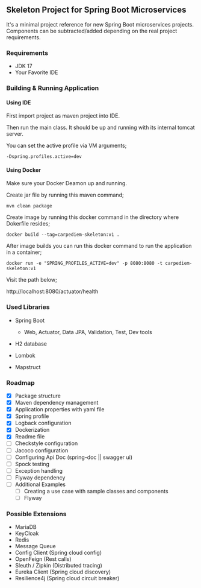 ## Skeleton Project for Spring Boot Microservices

It's a minimal project reference for new Spring Boot microservices projects.
Components can be subtracted/added depending on the real project requirements.

### Requirements

- JDK 17 
- Your Favorite IDE

### Building & Running Application

#### Using IDE 

First import project as maven project into IDE.

Then run the main class. It should be up and running with its internal tomcat server.

You can set the active profile via VM arguments;
```shell
-Dspring.profiles.active=dev
```

#### Using Docker
Make sure your Docker Deamon up and running.

Create jar file by running this maven command;
```shell
mvn clean package
```

Create image by running this docker command in the directory where Dokerfile resides;
```shell
docker build --tag=carpediem-skeleton:v1 .
```

After image builds you can run this docker command to run the application in a container;
```shell
docker run -e "SPRING_PROFILES_ACTIVE=dev" -p 8080:8080 -t carpediem-skeleton:v1
```

Visit the path below;

http://localhost:8080/actuator/health

### Used Libraries

- Spring Boot

  - Web, Actuator, Data JPA, Validation, Test, Dev tools
- H2 database
- Lombok
- Mapstruct

### Roadmap

- [x] Package structure
- [x] Maven dependency management
- [x] Application properties with yaml file
- [x] Spring profile
- [x] Logback configuration
- [x] Dockerization
- [x] Readme file
- [ ] Checkstyle configuration
- [ ] Jacoco configuration
- [ ] Configuring Api Doc (spring-doc || swagger ui)
- [ ] Spock testing
- [ ] Exception handling
- [ ] Flyway dependency
- [ ] Additional Examples
  - [ ] Creating a use case with sample classes and components
  - [ ] Flyway

### Possible Extensions

- MariaDB
- KeyCloak
- Redis 
- Message Queue 
- Config Client (Spring cloud config)
- OpenFeign (Rest calls)
- Sleuth / Zipkin (Distributed tracing)
- Eureka Client (Spring cloud discovery)
- Resilience4j (Spring cloud circuit breaker)